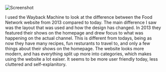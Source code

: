 ![Screenshot](.images/Screenshot.jpg)

I used the Wayback Machine to look at the difference between the Food Network website from 2013 compared to today. The main difference I saw was the layout that was used and how the design has changed. In 2013 they featured their shows on the homepage and drew focus to what was happening on the actual channel. This is different from todays, being as now they have many recipes, fun resturants to travel to, and only a few things about their shows on the homepage. The website looks more modern, and has everything split up more into categories, which makes using the website a lot eaiser. It seems to be more user friendly today, less cluttered and self-explanitory. 

